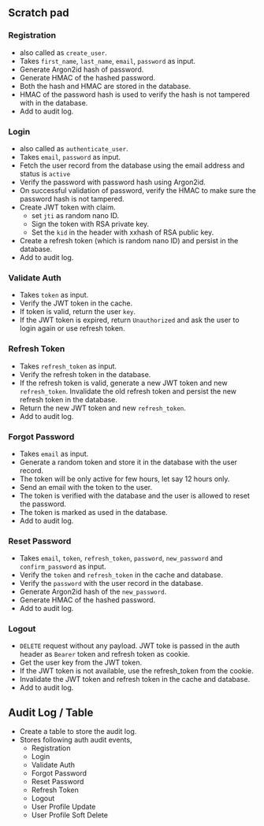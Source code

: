 ## Scratch pad

### Registration
- also called as `create_user`.
- Takes `first_name`, `last_name`, `email`, `password` as input.
- Generate Argon2id hash of password.
- Generate HMAC of the hashed password.
- Both the hash and HMAC are stored in the database.
- HMAC of the password hash is used to verify the hash is not tampered with in the database.
- Add to audit log.

### Login
- also called as `authenticate_user`.
- Takes `email`, `password` as input.
- Fetch the user record from the database using the email address and status is `active`
- Verify the password with password hash using Argon2id.
- On successful validation of password, verify the HMAC to make sure the password hash is not tampered.
- Create JWT token with claim.
  - set `jti` as random nano ID.
  - Sign the token with RSA private key.
  - Set the `kid` in the header with xxhash of RSA public key.
- Create a refresh token (which is random nano ID) and persist in the database.
- Add to audit log.

### Validate Auth
- Takes `token` as input.
- Verify the JWT token in the cache.
- If token is valid, return the user `key`.
- If the JWT token is expired, return `Unauthorized` and ask the user to login again or use refresh token.

### Refresh Token
- Takes `refresh_token` as input.
- Verify the refresh token in the database.
- If the refresh token is valid, generate a new JWT token and new `refresh_token`. Invalidate the old refresh token and persist the new refresh token in the database.
- Return the new JWT token and new `refresh_token`.
- Add to audit log.

### Forgot Password
- Takes `email` as input.
- Generate a random token and store it in the database with the user record.
- The token will be only active for few hours, let say 12 hours only.
- Send an email with the token to the user.
- The token is verified with the database and the user is allowed to reset the password.
- The token is marked as used in the database.
- Add to audit log.

### Reset Password
- Takes `email`, `token`, `refresh_token`, `password`, `new_password` and `confirm_password` as input.
- Verify the `token` and `refresh_token` in the cache and database.
- Verify the `password` with the user record in the database.
- Generate Argon2id hash of the `new_password`.
- Generate HMAC of the hashed password.
- Add to audit log.

### Logout
- `DELETE` request without any payload. JWT toke is passed in the auth header as `Bearer` token and refresh token as cookie.
- Get the user key from the JWT token.
- If the JWT token is not available, use the refresh_token from the cookie.
- Invalidate the JWT token and refresh token in the cache and database.
- Add to audit log.

## Audit Log / Table
- Create a table to store the audit log.
- Stores following auth audit events,
  - Registration
  - Login
  - Validate Auth
  - Forgot Password
  - Reset Password
  - Refresh Token
  - Logout
  - User Profile Update
  - User Profile Soft Delete
